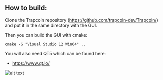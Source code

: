 ## How to build:

Clone the Trapcoin repository (https://github.com/trapcoin-dev/Trapcoin/) and put it in the same directory with the GUI.

Then you can build the GUI with cmake:

```cmake -G "Visual Studio 12 Win64" ..```

You will also need QT5 which can be found here:

* https://www.qt.io/


![alt text](https://github.com/trapcoin-dev/Trapcoin_gui/blob/master/src/images/trapcoin_gui.png "Trapcoin GUI Wallet")
